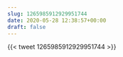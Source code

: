 ```yaml
---
slug: 1265985912929951744
date: 2020-05-28 12:38:57+00:00
draft: false
---
```


{{< tweet 1265985912929951744 >}}
